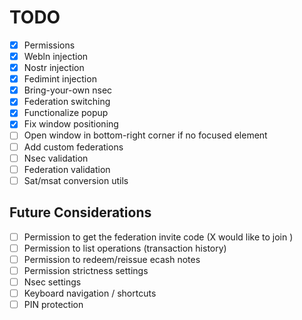 # TODO

- [x] Permissions
- [x] Webln injection
- [x] Nostr injection
- [x] Fedimint injection
- [x] Bring-your-own nsec
- [x] Federation switching
- [x] Functionalize popup
- [x] Fix window positioning
- [ ] Open window in bottom-right corner if no focused element
- [ ] Add custom federations
- [ ] Nsec validation
- [ ] Federation validation
- [ ] Sat/msat conversion utils

## Future Considerations

- [ ] Permission to get the federation invite code (X would like to join <federation>)
- [ ] Permission to list operations (transaction history)
- [ ] Permission to redeem/reissue ecash notes
- [ ] Permission strictness settings
- [ ] Nsec settings
- [ ] Keyboard navigation / shortcuts
- [ ] PIN protection
